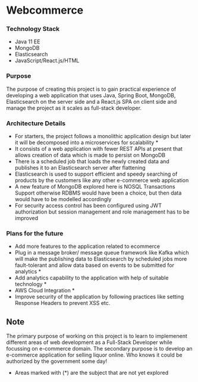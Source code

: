 # Webcommerce

### Technology Stack
- Java 11 EE
- MongoDB
- Elasticsearch
- JavaScript/React.js/HTML

### Purpose
The purpose of creating this project is to gain practical experience of developing a web application that uses Java, Spring Boot, MongoDB, Elasticsearch on the server side and a React.js SPA on client side and manage the project as it scales as full-stack developer.

### Architecture Details
- For starters, the project follows a monolithic application design but later it will be decomposed into a microservices for scalability *
- It consists of a web application with fewer REST APIs at present that allows creation of data which is made to persist on MongoDB
- There is a scheduled job that loads the newly created data and publishes it to an Elasticsearch server after flattening
- Elasticsearch is used to support efficient and speedy searching of products by the customers like any other e-commerce web application
- A new feature of MongoDB explored here is NOSQL Transactions Support otherwise RDBMS would have been a choice, but then data would have to be modelled accordingly
- For security access control has been configured using JWT authorization but session management and role management has to be improved

### Plans for the future
- Add more features to the application related to ecommerce
- Plug in a message broker/ message queue framework like Kafka which will make the publishing data to Elasticsearch by scheduled jobs more fault-tolerant and allow data based on events to be submitted for analytics *
- Add analytics capability to the application with help of suitable technology *
- AWS Cloud Integration *
- Improve security of the application by following practices like setting Response Headers to prevent XSS etc.

## Note
The primary purpose of working on this project is to learn to implemenent different areas of web development as a Full-Stack Developer while focussing on e-commerce domain. The secondary purpose is to develop an e-commerce application for selling liquor online. Who knows it could be authorized by the government some day!

* Areas marked with (*) are the subject that are not yet explored
